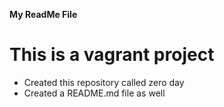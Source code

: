 **My ReadMe File**
# This is a vagrant project
* Created this repository called zero day
* Created a README.md file as well
